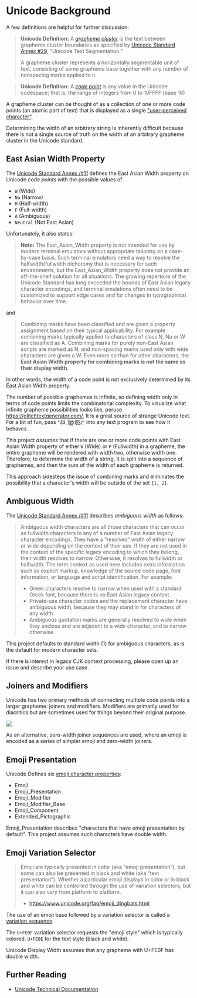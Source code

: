 # Unicode Background

A few definitions are helpful for further discussion:

> **Unicode Definition:** A [*grapheme cluster*](https://unicode.org/glossary/#grapheme_cluster) is the text between grapheme cluster boundaries as specified by [Unicode Standard Annex #29](https://www.unicode.org/reports/tr29/), "Unicode Text Segmentation."
>
> A grapheme cluster represents a horizontally segmentable unit of text, consisting of some grapheme base together with any number of nonspacing marks applied to it.

> **Unicode Definition:** A [*code point*](https://unicode.org/glossary/#code_point) is any value in the Unicode codespace; that is, the range of integers from 0 to 10FFFF (base 16)

A grapheme cluster can be thought of as a collection of one or more code points (an atomic part of text) that is displayed as a single ["user-perceived character"](https://unicode.org/reports/tr29/).

Determining the width of an arbitrary string is inherently difficult because there is not a single source of truth on the width of an arbitrary grapheme cluster in the Unicode standard.

## East Asian Width Property

The [Unicode Standard Annex /#11](https://www.unicode.org/reports/tr11/tr11-11.html) defines the East Asian Width property on Unicode *code points* with the possible values of

- `W` (Wide)
- `Na` (Narrow)
- `H` (Half-width)
- `F` (Full-width)
- `A` (Ambiguous)
- `Neutral` (Not East Asian)

Unfortunately, it also states:

> **Note:** The East_Asian_Width property is not intended for use by modern terminal emulators without appropriate tailoring on a case-by-case basis. Such terminal emulators need a way to resolve the halfwidth/fullwidth dichotomy that is necessary for such environments, but the East_Asian_Width property does not provide an off-the-shelf solution for all situations. The growing repertoire of the Unicode Standard has long exceeded the bounds of East Asian legacy character encodings, and terminal emulations often need to be customized to support edge cases and for changes in typographical behavior over time.

and

> Combining marks have been classified and are given a property assignment based on their typical applicability. For example combining marks typically applied to characters of class N, Na or W are classified as A. Combining marks for purely non-East Asian scripts are marked as N, and non-spacing marks used only with wide characters are given a W. Even more so than for other characters, the **East Asian Width property for combining marks is not the same as their display width**.

In other words, the width of a code point is not exclusively determined by its East Asian Width property.

The number of possible graphemes is infinite, so defining width only in terms of code points limits the combinatorial complexity.  To visualize what infinite grapheme possibilities looks like, peruse <https://glitchtextgenerator.com/>.  It is a great source of strange Unicode text.  For a bit of fun, pass `"Ẓ̌á̲l͔̝̞̄̑͌g̖̘̘̔̔͢͞͝o̪̔T̢̙̫̈̍͞e̬͈͕͌̏͑x̺̍ṭ̓̓ͅ"` into any text program to see how it behaves.

This project *assumes* that if there are one or more code points with East Asian Width property of either `W` (Wide) or `F` (Fullwidth) in a grapheme, the entire grapheme will be rendered with width two, otherwise width one.  Therefore, to determine the width of a string, it is split into a sequence of graphemes, and then the sum of the width of each grapheme is returned.

This approach sidesteps the issue of combining marks and eliminates the possibility that a character's width will be outside of the set `{1, 2}`.

## Ambiguous Width

The [Unicode Standard Annex /#11](https://www.unicode.org/reports/tr11/tr11-11.html) describes *ambiguous width* as follows:

> Ambiguous width characters are all those characters that can occur as fullwidth characters in any of a number of East Asian legacy character encodings. They have a “resolved” width of either narrow or wide depending on the context of their use. If they are not used in the context of the specific legacy encoding to which they belong, their width resolves to narrow. Otherwise, it resolves to fullwidth or halfwidth. The term context as used here includes extra information such as explicit markup, knowledge of the source code page, font information, or language and script identification. For example:
>
> - Greek characters resolve to narrow when used with a standard Greek font, because there is no East Asian legacy context.
> - Private-use character codes and the replacement character have ambiguous width, because they may stand in for characters of any width.
> - Ambiguous quotation marks are generally resolved to wide when they enclose and are adjacent to a wide character, and to narrow otherwise.

This project defaults to standard width (1) for ambiguous characters, as is the default for modern character sets.

If there is interest in legacy CJK context processing, please open up an issue and describe your use case.

## Joiners and Modifiers

Unicode has two primary methods of connecting multiple code points into a larger grapheme: joiners and modifiers.  Modifiers are primarily used for diacritics but are sometimes used for things beyond their original purpose.

![](https://imgs.xkcd.com/comics/vomiting_emoji.png)

As an alternative, zero-width joiner sequences are used, where an emoji is encoded as a series of simpler emoji and zero-width joiners.

## Emoji Presentation

Unicode Defines six [emoji character properties](https://www.unicode.org/reports/tr51/#Emoji_Properties):

- Emoji
- Emoji_Presentation
- Emoji_Modifier
- Emoji_Modifier_Base
- Emoji_Component
- Extended_Pictographic

Emoji_Presentation describes "characters that have emoji presentation by default".  This project assumes such characters have double width.

## Emoji Variation Selector

> Emoji are typically presented in color (aka “emoji presentation”), but some can also be presented in black and white (aka “text presentation”). Whether a particular emoji displays in color or in black and white can be controlled through the use of variation selectors, but it can also vary from platform to platform.
>
> - <https://www.unicode.org/faq/emoji_dingbats.html>

The use of an emoji base followed by a variation selector is called a [variation sequence](https://www.unicode.org/glossary/#variation_sequence).

The `U+FE0F` variation selector requests the "emoji style" which is typically colored.  `U+FE0E` for the text style (black and white).

Unicode Display Width assumes that any grapheme with U+FE0F has double width.

## Further Reading

- [Unicode Technical Documentation](http://unicode.org/main.html)
